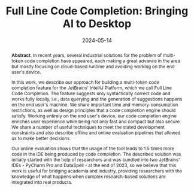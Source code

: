 ---
title: "Full Line Code Completion: Bringing AI to Desktop"
authors: '<i>Anton Semenkin, Vitaliy Bibaev, Yaroslav Sokolov, Kirill Krylov, Alexey Kalina, Anna Khannanova, Danila Savenkov, Darya Rovdo, Igor Davidenko, Kirill Karnaukhov, Maxim Vakhrushev, Mikhail Kostyukov, Mikhail Podvitskii, Petr Surkov, Yaroslav Golubev, Nikita Povarov, and Timofey Bryksin</i>'
status: "preprint"
collection: publications
permalink: /publications/2024-05-14-full-line-code-completion
date: 2024-05-14
venue: "<b>arXiv</b>"
pdf: 'https://arxiv.org/abs/2405.08704'
tool: 'https://plugins.jetbrains.com/plugin/14823-full-line-code-completion'
counter_id: 'P5'
abstract: "<p><b>Abstract</b>. In recent years, several industrial solutions for the problem of multi-token code completion have appeared, each making a great advance in the area but mostly focusing on cloud-based runtime and avoiding working on the end user's device.</p><p>In this work, we describe our approach for building a multi-token code completion feature for the JetBrains' IntelliJ Platform, which we call Full Line Code Completion. The feature suggests only syntactically correct code and works fully locally, i.e., data querying and the generation of suggestions happens on the end user's machine. We share important time and memory-consumption restrictions, as well as design principles that a code completion engine should satisfy. Working entirely on the end user's device, our code completion engine enriches user experience while being not only fast and compact but also secure. We share a number of useful techniques to meet the stated development constraints and also describe offline and online evaluation pipelines that allowed us to make better decisions.</p><p>Our online evaluation shows that the usage of the tool leads to 1.5 times more code in the IDE being produced by code completion. The described solution was initially started with the help of researchers and was bundled into two JetBrains' IDEs - PyCharm Pro and DataSpell - at the end of 2023, so we believe that this work is useful for bridging academia and industry, providing researchers with the knowledge of what happens when complex research-based solutions are integrated into real products.</p>"
---